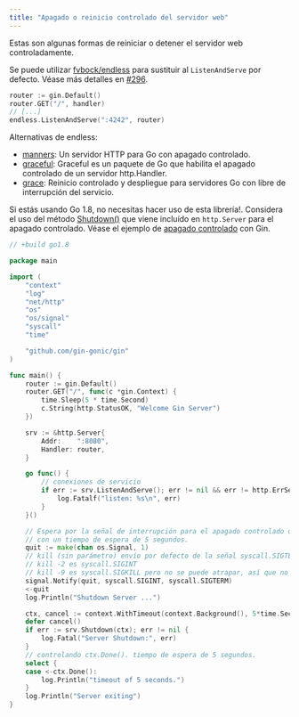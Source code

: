 ```yaml
---
title: "Apagado o reinicio controlado del servidor web"
---
```


Estas son algunas formas de reiniciar o detener el servidor web controladamente.

Se puede utilizar [fvbock/endless](https://github.com/fvbock/endless) para sustituir al `ListenAndServe` por defecto. Véase más detalles en [#296](https://github.com/gin-gonic/gin/issues/296).

```go
router := gin.Default()
router.GET("/", handler)
// [...]
endless.ListenAndServe(":4242", router)
```

Alternativas de endless:

* [manners](https://github.com/braintree/manners): Un servidor HTTP para Go con apagado controlado.
* [graceful](https://github.com/tylerb/graceful): Graceful es un paquete de Go que habilita el apagado controlado de un servidor http.Handler.
* [grace](https://github.com/facebookgo/grace): Reinicio controlado y despliegue para servidores Go con libre de interrupción del servicio.

Si estás usando Go 1.8, no necesitas hacer uso de esta librería!. Considera el uso del método [Shutdown()](https://golang.org/pkg/net/http/#Server.Shutdown) que viene incluído en `http.Server` para el apagado controlado. Véase el ejemplo de [apagado controlado](https://github.com/gin-gonic/examples/tree/master/graceful-shutdown) con Gin.

```go
// +build go1.8

package main

import (
	"context"
	"log"
	"net/http"
	"os"
	"os/signal"
	"syscall"
	"time"

	"github.com/gin-gonic/gin"
)

func main() {
	router := gin.Default()
	router.GET("/", func(c *gin.Context) {
		time.Sleep(5 * time.Second)
		c.String(http.StatusOK, "Welcome Gin Server")
	})

	srv := &http.Server{
		Addr:    ":8080",
		Handler: router,
	}

	go func() {
		// conexiones de servicio
		if err := srv.ListenAndServe(); err != nil && err != http.ErrServerClosed {
			log.Fatalf("listen: %s\n", err)
		}
	}()

	// Espera por la señal de interrupción para el apagado controlado del servidor
	// con un tiempo de espera de 5 segundos.
	quit := make(chan os.Signal, 1)
	// kill (sin parámetro) envío por defecto de la señal syscall.SIGTERM
	// kill -2 es syscall.SIGINT
	// kill -9 es syscall.SIGKILL pero no se puede atrapar, así que no es necesario agregarlo
	signal.Notify(quit, syscall.SIGINT, syscall.SIGTERM)
	<-quit
	log.Println("Shutdown Server ...")

	ctx, cancel := context.WithTimeout(context.Background(), 5*time.Second)
	defer cancel()
	if err := srv.Shutdown(ctx); err != nil {
		log.Fatal("Server Shutdown:", err)
	}
	// controlando ctx.Done(). tiempo de espera de 5 segundos.
	select {
	case <-ctx.Done():
		log.Println("timeout of 5 seconds.")
	}
	log.Println("Server exiting")
}
```
